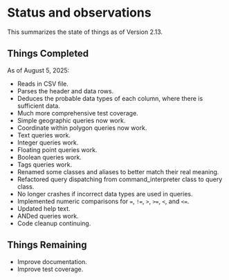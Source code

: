 # Status and observations

This summarizes the state of things as of Version 2.13.

## Things Completed

As of August 5, 2025:

* Reads in CSV file.
* Parses the header and data rows.
* Deduces the probable data types of each column, where there is sufficient data.
* Much more comprehensive test coverage.
* Simple geographic queries now work.
* Coordinate within polygon queries now work.
* Text queries work.
* Integer queries work.
* Floating point queries work.
* Boolean queries work.
* Tags queries work.
* Renamed some classes and aliases to better match their real meaning.
* Refactored query dispatching from command_interpreter class to query class.
* No longer crashes if incorrect data types are used in queries.
* Implemented numeric comparisons for `=`, `!=`, `>`, `>=`, `<`, and `<=`.
* Updated help text.
* ANDed queries work.
* Code cleanup continuing.

## Things Remaining

* Improve documentation.
* Improve test coverage.
